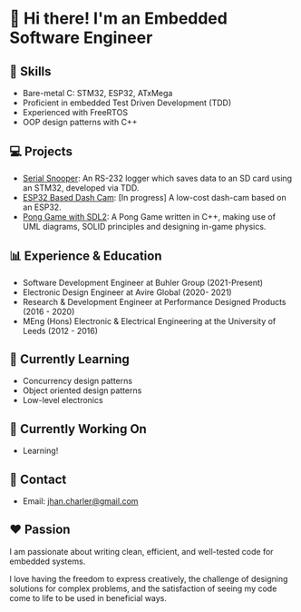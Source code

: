 # :wave: Hi there! I'm an Embedded Software Engineer

## :book: Skills
- Bare-metal C: STM32, ESP32, ATxMega
- Proficient in embedded Test Driven Development (TDD)
- Experienced with FreeRTOS
- OOP design patterns with C++

## :computer: Projects
- [Serial Snooper](https://github.com/can-caglar/Data-Logger-STM32): An RS-232 logger which saves data to an SD card using an STM32, developed via TDD.
- [ESP32 Based Dash Cam](https://github.com/can-caglar/dashcam): [In progress] A low-cost dash-cam based on an ESP32.
- [Pong Game with SDL2](https://github.com/can-caglar/Pong-Game): A Pong Game written in C++, making use of UML diagrams,  SOLID principles and designing in-game physics.

## :bar_chart: Experience & Education
- Software Development Engineer at Buhler Group (2021-Present)
- Electronic Design Engineer at Avire Global (2020- 2021)
- Research & Development Engineer at Performance Designed Products (2016 - 2020)
- MEng (Hons) Electronic & Electrical Engineering at the University of Leeds (2012 - 2016)

## :notebook: Currently Learning
- Concurrency design patterns
- Object oriented design patterns
- Low-level electronics

## :wrench: Currently Working On
- Learning!

## :email: Contact
- Email: jhan.charler@gmail.com

## :heart: Passion

I am passionate about writing clean, efficient, and well-tested code for embedded systems. 

I love having the freedom to express creatively, the challenge of designing solutions for complex problems, and the satisfaction of seeing my code come to life to be used in beneficial ways.
